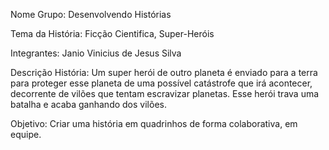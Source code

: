 Nome Grupo: Desenvolvendo Histórias

Tema da História: Ficção Cientifica, Super-Heróis

Integrantes: Janio Vinicius de Jesus Silva

Descrição História: Um super herói de outro planeta é enviado para a terra para proteger esse planeta de uma possível catástrofe que irá acontecer, decorrente de vilões que tentam escravizar planetas. Esse herói trava uma batalha e acaba ganhando dos vilões.

Objetivo: Criar uma história em quadrinhos de forma colaborativa, em equipe.

